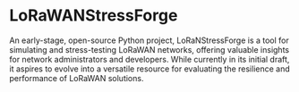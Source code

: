 # LoRaWANStressForge
An early-stage, open-source Python project, LoRaNStressForge is a tool for simulating and stress-testing LoRaWAN networks, offering valuable insights for network administrators and developers. While currently in its initial draft, it aspires to evolve into a versatile resource for evaluating the resilience and performance of LoRaWAN solutions.
